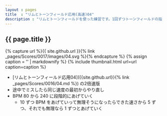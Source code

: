 ```yaml
---
layout : pages
title  : "リムとトーンフィールド応用(高速)04"
description : "リムとトーンフィールドを使った練習です。1回ずつトーンフィールドの指が変わります。8分音符でも叩けるようにしましょう。"
---
```


## {{ page.title }}

{% capture url %}{{ site.github.url }}{% link _pages/Scores/0017/images/04.svg %}{% endcapture %}
{% assign caption = '' | markdownify %}
{% include thumbnail.html url=url caption=caption %}

* [リムとトーンフィールド応用04]({{site.github.url}}{% link _pages/Scores/0016/04.md %}) の2倍速版
* 途中でミスしたら同じ速度の最初からやり直し
* BPM 80 から 240 に段階的にあげていく
  * 10 ずつ BPM をあげていって無理そうになったらできた速さから 5 ずつ、それでも無理なら 1 ずつとあげていく